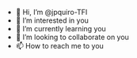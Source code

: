 - 👋 Hi, I’m @jpquiro-TFI
- 👀 I’m interested in you
- 🌱 I’m currently learning you
- 💞️ I’m looking to collaborate on you
- 📫 How to reach me to you

<!---
jpquiro-TFI/jpquiro-TFI is a ✨ special ✨ repository because its `README.md` (this file) appears on your GitHub profile.
You can click the Preview link to take a look at your changes.
--->
